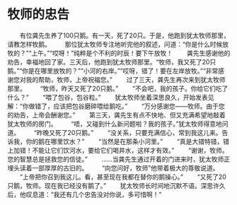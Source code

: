 # 牧师的忠告
　　有位龚先生养了100只鹅。有一天，死了20只。于是，他跑到犹太牧师那里，请教怎样牧鹅。 
　　那位犹太牧师专注地听完他的叙述，问道：“你是什么时候放牧的？”“上午。”“哎呀！”纯粹是个不利的时辰！要下午放牧！ 
　　龚先生感谢他的劝告，幸福地回了家。三天后，他跑到犹太牧师那里。“牧师，我又死了20只鹅。”“你是在哪里放牧的？”“小河的右岸。”“哎呀，错了！要在左岸放牧。”“非常感谢您对我的帮助，牧师，上帝祝福您。” 
　　过了三天，龚先生再次来到犹太牧师那里。 
　　“牧师，昨天又死了20只鹅。” 
　　“不会吧，我的孩子。你给它们吃了什么？” 
　　“喂了包谷，包谷粒。” 
　　犹太牧师坐着深思良久，开始发表见解：“你做错了，应该把包谷磨碎喂给鹅吃。” 
　　“万分感谢您——牧师。由于您的劝告，上帝会酬谢您。” 
　　第三天，龚先生有点不快地、但又充满希望地敲着犹太牧师的房门。 
　　“唔，又碰到什么新问题啦？我的孩子。”犹太牧师得意地问道。 
　　“昨晚又死了20只鹅。” 
　　“没关系，只要充满信心，常到我这儿来。告诉我，你的鹅在哪里饮水？” 
　　“当然是在那条小河里。” 
　　“真是大错特错，错上加错！不能让它们饮河水，要给它们喝井水，这样才有效。” 
　　“谢谢，牧师。您的智慧总是拯救您的信徒。” 
　　……当龚先生通过开着的门进来时，犹太牧师正埋头读着一部厚厚的古旧的。 
　　“向您问好，牧师”他带着极大的尊敬说道。 
　　“上帝把你召到我这儿。看，甚至现在我都在替你的鹅操心。” 
　　“又死了20只鹅，牧师。现在我已经没有鹅了。” 
　　犹太牧师长时间地沉默不语。深思许久后，他叹息道：“我还有几个忠告没对你说，多可惜啊！”
 